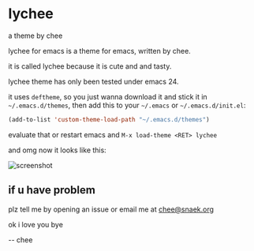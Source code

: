 # lychee
a theme by chee

lychee for emacs is a theme for emacs, written by chee.

it is called lychee because it is cute and and tasty.

lychee theme has only been tested under emacs 24.

it uses `deftheme`, so you just wanna download it and stick it in `~/.emacs.d/themes`, then add this to your `~/.emacs` or `~/.emacs.d/init.el`:

```lisp
(add-to-list 'custom-theme-load-path "~/.emacs.d/themes")
```

evaluate that or restart emacs and `M-x load-theme <RET> lychee`

and omg now it looks like this:

![screenshot](https://snaek.org/resources/lychee.png)

## if u have problem
plz tell me by opening an issue or email me at chee@snaek.org

ok i love you bye


-- chee
